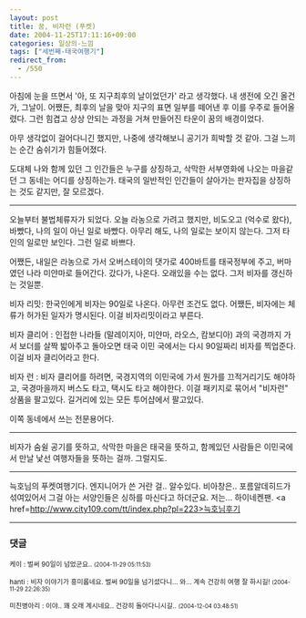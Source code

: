 ```yaml
---
layout: post
title: 꿈, 비자런 (푸켓)
date: 2004-11-25T17:11:16+09:00
categories: 일상의-느낌
tags: ["세번째-태국여행기"]
redirect_from:
  - /550
---
```


아침에 눈을 뜨면서 '아, 또 지구최후의 날이었던가' 라고 생각했다. 내 생전에 오긴 올건가, 그날이. 어쨌든, 최후의 날을 맞아 지구의 표면 일부를 떼어낸 후 이를 우주로 들어올렸다. 그런 힘겹고 상상 안되는 과정을 거쳐 만들어진 타운이 꿈의 배경이었다.

아무 생각없이 걸어다니긴 했지만, 나중에 생각해보니 공기가 희박할 것 같아. 그걸 느끼는 순간 숨쉬기가 힘들어졌다.

도대체 나와 함께 있던 그 인간들은 누구를 상징하고, 삭막한 서부영화에 나오는 마을같던 그 동네는 어디를 상징하는가. 태국의 일반적인 인간들이 살아가는 판자집을 상징하는 것도 같지만, 잘 모르겠다.

---

오늘부터 불법체류자가 되었다. 오늘 라농으로 가려고 했지만, 비도오고 (억수로 왔다), 바빴다, 나의 일이 아닌 일로 바빴다. 아무리 해도, 나의 일로는 보이지 않는다. 그저 타인의 일로만 보인다. 그런 일로 바쁘다.

어쨌든, 내일은 라농으로 가서 오버스테이의 댓가로 400바트를 태국정부에 주고, 버마였던 나라 미얀마로 들어간다. 갔다가, 나온다. 오래있을 수는 없다. 그저 비자를 갱신하는 것일뿐.

비자 리밋: 한국인에게 비자는 90일로 나온다. 아무런 조건도 없다. 어쨌든, 비자에는 체류가 허가된 일자가 명시된다. 이걸 비자리밋이라고 부른다.

비자 클리어 : 인접한 나라들 (말레이지아, 미얀마, 라오스, 캄보디아) 과의 국경까지 가서 보더를 살짝 밟아주고 돌아오면 태국 이민 국에서는 다시 90일짜리 비자를 찍업준다. 이걸 비자 클리어라고 한다.

비자 런 : 비자 클리어를 하려면, 국경지역의 이민국에 가서 뭔가를 끄적거리기도 해야하고, 국경마을까지 버스도 타고, 택시도 타고 해야한다. 이걸 패키지로 묶어서 "비자런" 상품을 팔고있다. 길거리에 있는 모든 투어샵에서 팔고있다.

이쪽 동네에서 쓰는 전문용어다.

---

비자가 숨쉴 공기를 뜻하고, 삭막한 마을은 태국을 뜻하고, 함께있던 사람들은 이민국에서 만날 낯선 여행자들을 뜻하는 걸까. 그럴지도.

---

늑호님의 푸켓여행기다. 엔지니어가 쓴 거란 걸.. 알수있다. 비아창은.. 포름알데히드가 섞여있어서 그걸 아는 서양인들은 싱하를 마신다고 하더군요. 저는... 하이네켄팬. <a href=http://www.city109.com/tt/index.php?pl=223>늑호님후기</a>

* * *

### 댓글



<!--- cmt:920 --->
<!--- mail: --->
<!--- parent:0 --->

<small class=comment>케이 : 벌써 90일이 넘었군요.. <small>(2004-11-29 05:11:53)</small></small>


<!--- cmt:921 --->
<!--- mail: --->
<!--- parent:0 --->

<small class=comment>hanti : 비자 이야기가 흥미롭네요. 벌써 90일을 넘기셨다니... 와... 계속 건강히 여행 잘 하시길! <small>(2004-11-29 22:26:35)</small></small>


<!--- cmt:922 --->
<!--- mail: --->
<!--- parent:0 --->

<small class=comment>미친병아리 : 이야.. 꽤 오래 계시네요.. 건강히 돌아다니시길.. <small>(2004-12-04 03:48:51)</small></small>

